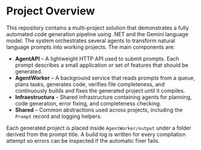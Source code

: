 # Project Overview

This repository contains a multi-project solution that demonstrates a fully automated code generation pipeline using .NET and the Gemini language model. The system orchestrates several agents to transform natural language prompts into working projects. The main components are:

- **AgentAPI** – A lightweight HTTP API used to submit prompts. Each prompt describes a small application or set of features that should be generated.
- **AgentWorker** – A background service that reads prompts from a queue, plans tasks, generates code, verifies file completeness, and continuously builds and fixes the generated project until it compiles.
- **Infraestructura** – Shared infrastructure containing agents for planning, code generation, error fixing, and completeness checking.
- **Shared** – Common abstractions used across projects, including the `Prompt` record and logging helpers.

Each generated project is placed inside `AgentWorker/output` under a folder derived from the prompt title. A build log is written for every compilation attempt so errors can be inspected if the automatic fixer fails.
